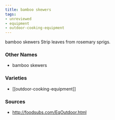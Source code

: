 ```yaml
---
title: bamboo skewers
tags:
- unreviewed
- equipment
- outdoor-cooking-equipment
---
```

bamboo skewers Strip leaves from rosemary sprigs.

### Other Names

* bamboo skewers

### Varieties

* [[outdoor-cooking-equipment]]

### Sources
* http://foodsubs.com/EqOutdoor.html
